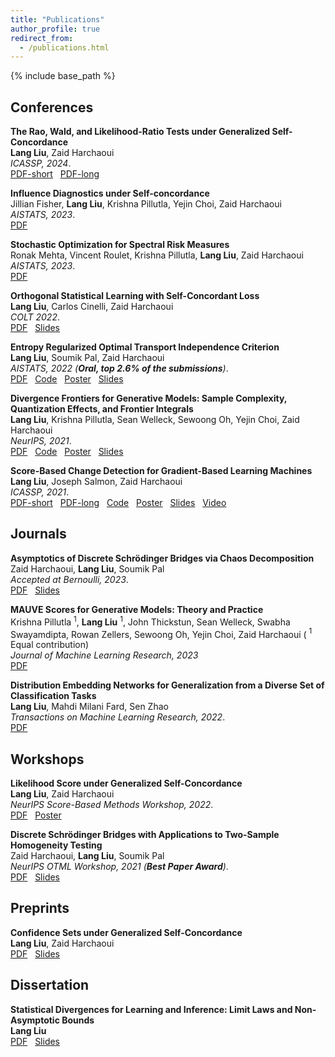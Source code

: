 ```yaml
---
title: "Publications"
author_profile: true
redirect_from:
  - /publications.html
---
```


{% include base_path %}

<!-- Leave two spaces at the end -->

## Conferences

**The Rao, Wald, and Likelihood-Ratio Tests under Generalized Self-Concordance**  
**Lang Liu**, Zaid Harchaoui  
*ICASSP, 2024*.  
[PDF-short](/files/icassp2024-conf-set.pdf) &nbsp;
[PDF-long](https://arxiv.org/abs/2301.00260) &nbsp;  

**Influence Diagnostics under Self-concordance**  
Jillian Fisher, **Lang Liu**, Krishna Pillutla, Yejin Choi, Zaid Harchaoui  
*AISTATS, 2023*.  
[PDF](http://arxiv.org/abs/2212.04014) &nbsp;  

**Stochastic Optimization for Spectral Risk Measures**  
Ronak Mehta, Vincent Roulet, Krishna Pillutla, **Lang Liu**, Zaid Harchaoui  
*AISTATS, 2023*.  
[PDF](https://arxiv.org/abs/2212.05149) &nbsp;  

**Orthogonal Statistical Learning with Self-Concordant Loss**  
**Lang Liu**, Carlos Cinelli, Zaid Harchaoui  
*COLT 2022*.  
[PDF](https://arxiv.org/abs/2205.00350) &nbsp;
[Slides](/files/COLT2022-score-slides.pdf) &nbsp;  

**Entropy Regularized Optimal Transport Independence Criterion**  
**Lang Liu**, Soumik Pal, Zaid Harchaoui  
*AISTATS, 2022 (**Oral, top 2.6% of the submissions**)*.  
[PDF](http://arxiv.org/abs/2112.15265) &nbsp;
[Code](https://github.com/langliu95/etic-experiments) &nbsp;
[Poster](/files/aistats2022-etic-poster.pdf) &nbsp;
[Slides](/files/aistats2022-etic-slides.pdf) &nbsp;  

**Divergence Frontiers for Generative Models: Sample Complexity, Quantization Effects, and Frontier Integrals**  
**Lang Liu**, Krishna Pillutla, Sean Welleck, Sewoong Oh, Yejin Choi, Zaid Harchaoui  
*NeurIPS, 2021*.  
[PDF](https://arxiv.org/abs/2106.07898) &nbsp;
[Code](https://github.com/langliu95/divergence-frontier-bounds) &nbsp;
[Poster](/files/neurips2021-fi-poster.pdf) &nbsp;
[Slides](/files/neurips2021-fi-slides.pdf) &nbsp;  

**Score-Based Change Detection for Gradient-Based Learning Machines**  
**Lang Liu**, Joseph Salmon, Zaid Harchaoui  
*ICASSP, 2021*.  
[PDF-short](/files/ICASSP2021-autotest.pdf) &nbsp;
[PDF-long](https://arxiv.org/abs/2106.14122) &nbsp;
[Code](https://github.com/langliu95/autodetect) &nbsp;
[Poster](/files/ICASSP2021-autotest-poster.pdf) &nbsp;
[Slides](/files/ICASSP2021-autotest-slides.pdf) &nbsp;
[Video](https://sites.stat.washington.edu/people/liu16/video/icassp2021-autotest.mp4) &nbsp;  
<!-- ![Monitoring](/images/monitoring.png) -->


## Journals

**Asymptotics of Discrete Schrödinger Bridges via Chaos Decomposition**  
Zaid Harchaoui, **Lang Liu**, Soumik Pal  
*Accepted at Bernoulli, 2023*.  
[PDF](https://arxiv.org/abs/2011.08963) &nbsp;
[Slides](/files/2020-eot-slides.pdf) &nbsp;  

**MAUVE Scores for Generative Models: Theory and Practice**  
Krishna Pillutla $^1$, **Lang Liu** $^1$, John Thickstun, Sean Welleck, Swabha Swayamdipta, Rowan Zellers, Sewoong Oh, Yejin Choi, Zaid Harchaoui ( $^1$ Equal contribution)  
*Journal of Machine Learning Research, 2023*  
[PDF](https://www.jmlr.org/papers/volume24/23-0023/23-0023.pdf) &nbsp;   

**Distribution Embedding Networks for Generalization from a Diverse Set of Classification Tasks**  
**Lang Liu**, Mahdi Milani Fard, Sen Zhao  
*Transactions on Machine Learning Research, 2022*.  
[PDF](https://arxiv.org/abs/2202.01940) &nbsp;  


## Workshops

**Likelihood Score under Generalized Self-Concordance**  
**Lang Liu**, Zaid Harchaoui  
*NeurIPS Score-Based Methods Workshop, 2022*.  
[PDF](/files/sbm2022-conf-set.pdf) &nbsp;
[Poster](/files/sbm2022-conf-set-poster.pdf) &nbsp;  

**Discrete Schrödinger Bridges with Applications to Two-Sample Homogeneity Testing**  
Zaid Harchaoui, **Lang Liu**, Soumik Pal  
*NeurIPS OTML Workshop, 2021 (**Best Paper Award**)*.  
[PDF](/files/OTML2021-eot.pdf) &nbsp;
[Slides](/files/OTML2021-eot-slides.pdf) &nbsp;  
<!-- [Slides](/files/2020_eot_slides.pdf) &nbsp;   -->


## Preprints

**Confidence Sets under Generalized Self-Concordance**  
**Lang Liu**, Zaid Harchaoui  
[PDF](https://arxiv.org/abs/2301.00260) &nbsp;
[Slides](/files/ifds2022-conf-set-slides.pdf) &nbsp;  

<!-- [Demo](https://sites.stat.washington.edu/people/liu16/eot/) &nbsp;   -->


## Dissertation

**Statistical Divergences for Learning and Inference: Limit Laws and Non-Asymptotic Bounds**  
**Lang Liu**  
[PDF](https://digital.lib.washington.edu/researchworks/bitstream/handle/1773/49764/Liu_washington_0250E_25117.pdf?sequence=1&isAllowed=y) &nbsp;
[Slides](/files/final.pdf) &nbsp;
